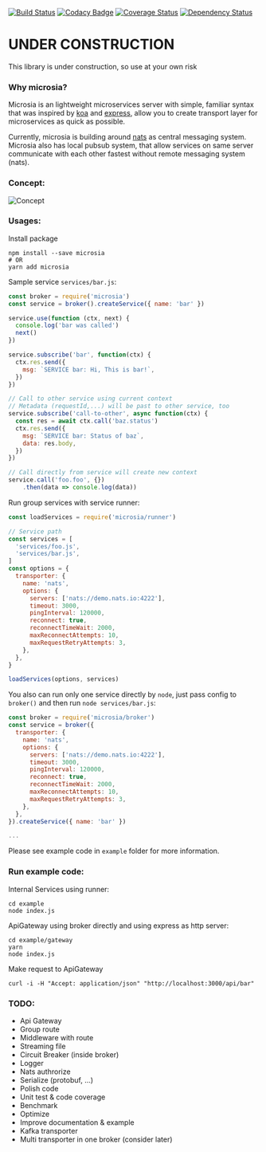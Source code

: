 [![Build Status](https://travis-ci.com/consocia/microsia.svg?branch=master)](https://travis-ci.com/consocia/microsia)
[![Codacy Badge](https://api.codacy.com/project/badge/Grade/66aaa1373bb0454497ba5d83e7f66fda?v=1)](https://www.codacy.com/manual/bahung1221/microsia?utm_source=github.com&amp;utm_medium=referral&amp;utm_content=consocia/microsia&amp;utm_campaign=Badge_Grade)
[![Coverage Status](https://coveralls.io/repos/github/consocia/microsia/badge.svg?branch=master&v=1)](https://coveralls.io/github/consocia/microsia?branch=master)
[![Dependency Status](https://david-dm.org/consocia/microsia.svg)](https://david-dm.org/consocia/microsia)

# UNDER CONSTRUCTION
This library is under construction, so use at your own risk

### Why microsia?
Microsia is an lightweight microservices server with simple, familiar syntax that was inspired by [koa](https://github.com/koajs/koa) and [express](https://github.com/expressjs/express),
allow you to create transport layer for microservices as quick as possible.

Currently, microsia is building around [nats](https://github.com/nats-io/nats-server) as central messaging system.
Microsia also has local pubsub system, that allow services on same server communicate with each other fastest without remote messaging system (nats).


### Concept:
![Concept](https://i.imgur.com/U2NWxd5.jpg)

### Usages:
Install package
```
npm install --save microsia
# OR
yarn add microsia
```

Sample service `services/bar.js`:
```javascript
const broker = require('microsia')
const service = broker().createService({ name: 'bar' })

service.use(function (ctx, next) {
  console.log('bar was called')
  next()
})

service.subscribe('bar', function(ctx) {
  ctx.res.send({
    msg: `SERVICE bar: Hi, This is bar!`,
  })
})

// Call to other service using current context
// Metadata (requestId,...) will be past to other service, too
service.subscribe('call-to-other', async function(ctx) {
  const res = await ctx.call('baz.status')
  ctx.res.send({
    msg: `SERVICE bar: Status of baz`,
    data: res.body,
  })
})

// Call directly from service will create new context
service.call('foo.foo', {})
    .then(data => console.log(data))
```

Run group services with service runner:
```javascript
const loadServices = require('microsia/runner')

// Service path
const services = [
  'services/foo.js',
  'services/bar.js',
]
const options = {
  transporter: {
    name: 'nats',
    options: {
      servers: ['nats://demo.nats.io:4222'],
      timeout: 3000,
      pingInterval: 120000,
      reconnect: true,
      reconnectTimeWait: 2000,
      maxReconnectAttempts: 10,
      maxRequestRetryAttempts: 3,
    },
  },
}

loadServices(options, services)
```

You also can run only one service directly by `node`,
just pass config to `broker()` and then run `node services/bar.js`:
```javascript
const broker = require('microsia/broker')
const service = broker({
  transporter: {
    name: 'nats',
    options: {
      servers: ['nats://demo.nats.io:4222'],
      timeout: 3000,
      pingInterval: 120000,
      reconnect: true,
      reconnectTimeWait: 2000,
      maxReconnectAttempts: 10,
      maxRequestRetryAttempts: 3,
    },
  },
}).createService({ name: 'bar' })

...
```

Please see example code in `example` folder for more information.

### Run example code:
Internal Services using runner:
```
cd example
node index.js
```

ApiGateway using broker directly and using express as http server:
```
cd example/gateway
yarn
node index.js
```

Make request to ApiGateway
```
curl -i -H "Accept: application/json" "http://localhost:3000/api/bar" 
```

### TODO:
- Api Gateway
- Group route
- Middleware with route
- Streaming file
- Circuit Breaker (inside broker)
- Logger
- Nats authrorize
- Serialize (protobuf, ...)
- Polish code
- Unit test & code coverage
- Benchmark
- Optimize
- Improve documentation & example
- Kafka transporter
- Multi transporter in one broker (consider later)
